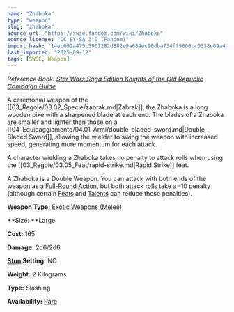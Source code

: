 ```yaml
---
name: "Zhaboka"
type: "weapon"
slug: "zhaboka"
source_url: "https://swse.fandom.com/wiki/Zhaboka"
source_license: "CC BY-SA 3.0 (Fandom)"
import_hash: "14ec092a475c5907282d882e9a684ec90dba734ff9600cc0338e09a4a7287cce"
last_imported: "2025-09-12"
tags: [SWSE, Weapon]
---
```

*Reference Book: [Star Wars Saga Edition Knights of the Old Republic Campaign Guide](https://swse.fandom.com/wiki/Star_Wars_Saga_Edition_Knights_of_the_Old_Republic_Campaign_Guide)*

A ceremonial weapon of the [[03_Regole/03.02_Specie/zabrak.md|Zabrak]], the Zhaboka is a long wooden pike with a sharpened blade at each end. The blades of a Zhaboka are smaller and lighter than those on a [[04_Equipaggiamento/04.01_Armi/double-bladed-sword.md|Double-Bladed Sword]], allowing the wielder to swing the weapon with increased speed, generating more momentum for each attack.

A character wielding a Zhaboka takes no penalty to attack rolls when using the [[03_Regole/03.05_Feat/rapid-strike.md|Rapid Strike]] feat.

A Zhaboka is a Double Weapon. You can attack with both ends of the weapon as a [Full-Round Action](https://swse.fandom.com/wiki/Full-Round_Action), but both attack rolls take a -10 penalty (although certain [Feats](https://swse.fandom.com/wiki/Feats) and [Talents](https://swse.fandom.com/wiki/Talents) can reduce these penalties).

**Weapon Type:** [Exotic Weapons (Melee)](https://swse.fandom.com/wiki/Exotic_Weapons_(Melee))

**Size: **Large

**Cost:** 165

**Damage:** 2d6/2d6

**[Stun](https://swse.fandom.com/wiki/Stun) Setting:** NO

**Weight:** 2 Kilograms

**Type:** Slashing

**Availability:** [Rare](https://swse.fandom.com/wiki/Rare)